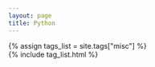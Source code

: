 ```yaml
---
layout: page
title: Python
---
```


{% assign tags_list = site.tags["misc"] %}  
{% include tag_list.html %}

